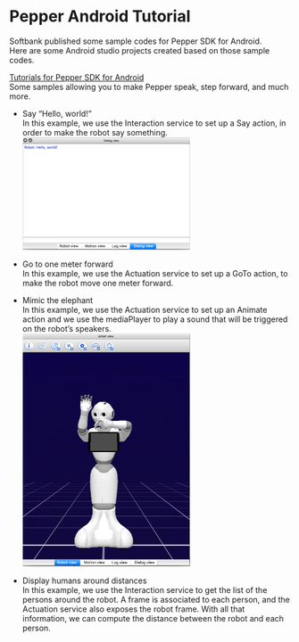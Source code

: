 # Pepper Android Tutorial

Softbank published some sample codes for Pepper SDK for Android. <br>
Here are some Android studio projects created based on those sample codes. <br>

[Tutorials for Pepper SDK for Android](https://android.aldebaran.com/doc/tutorials.html) <br>
Some samples allowing you to make Pepper speak, step forward, and much more. <br>

- Say “Hello, world!” <br>
In this example, we use the Interaction service to set up a Say action, in order to make the robot say something. <br>
<img src="https://github.com/ohwada/Pepper_Android_Tutorial/blob/master/PepperTutorialSay/docs/dialog.png" width="300" /> <br>

- Go to one meter forward <br>
In this example, we use the Actuation service to set up a GoTo action, to make the robot move one meter forward. <br>

- Mimic the elephant <br>
In this example, we use the Actuation service to set up an Animate action and we use the mediaPlayer to play a sound that will be triggered on the robot’s speakers. <br>
<img src="https://github.com/ohwada/Pepper_Android_Tutorial/blob/master/PepperTutorialElephant/docs/elephant.png" width="300" /> <br>

- Display humans around distances <br>
In this example, we use the Interaction service to get the list of the persons around the robot. A frame is associated to each person, and the Actuation service also exposes the robot frame. With all that information, we can compute the distance between the robot and each person. <br>
